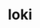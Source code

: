 ---
title: "loki"
layout: cache
categories: [package, develop]
meta: {"versions": ["0.1.7"], "compilers": ["gcc@=11.4.0", "gcc@=9.4.0"], "oss": ["ubuntu20.04"], "platforms": ["linux"], "targets": ["neoverse_v1", "ppc64le", "x86_64_v3"], "stacks": ["e4s", "e4s-neoverse_v1", "e4s-power", "root"], "num_specs": 3, "num_specs_by_stack": {"root": 3, "e4s-power": 1, "e4s": 1, "e4s-neoverse_v1": 1}}
spec_details: [{"hash": "zzjmrbyhvynvh2tm43pwjjxrzg6xkzyt", "compiler": "gcc@=9.4.0", "versions": ["0.1.7"], "os": "ubuntu20.04", "platform": "linux", "target": "ppc64le", "variants": ["build_system=makefile", "+shared"], "stacks": ["root", "e4s-power"], "size": "-", "tarball": "https://binaries.spack.io/develop/build_cache/linux-ubuntu20.04-ppc64le/gcc-9.4.0/loki-0.1.7/linux-ubuntu20.04-ppc64le-gcc-9.4.0-loki-0.1.7-zzjmrbyhvynvh2tm43pwjjxrzg6xkzyt.spack"}, {"hash": "5h6wfdjviar5fjfqkevcs73focmgaiy2", "compiler": "gcc@=11.4.0", "versions": ["0.1.7"], "os": "ubuntu20.04", "platform": "linux", "target": "x86_64_v3", "variants": ["build_system=makefile", "+shared"], "stacks": ["e4s", "root"], "size": "-", "tarball": "https://binaries.spack.io/develop/build_cache/linux-ubuntu20.04-x86_64_v3/gcc-11.4.0/loki-0.1.7/linux-ubuntu20.04-x86_64_v3-gcc-11.4.0-loki-0.1.7-5h6wfdjviar5fjfqkevcs73focmgaiy2.spack"}, {"hash": "xjdxyz6opmo55gj3ecydndv7w5nv5a45", "compiler": "gcc@=11.4.0", "versions": ["0.1.7"], "os": "ubuntu20.04", "platform": "linux", "target": "neoverse_v1", "variants": ["build_system=makefile", "+shared"], "stacks": ["e4s-neoverse_v1", "root"], "size": "-", "tarball": "https://binaries.spack.io/develop/build_cache/linux-ubuntu20.04-neoverse_v1/gcc-11.4.0/loki-0.1.7/linux-ubuntu20.04-neoverse_v1-gcc-11.4.0-loki-0.1.7-xjdxyz6opmo55gj3ecydndv7w5nv5a45.spack"}]
---